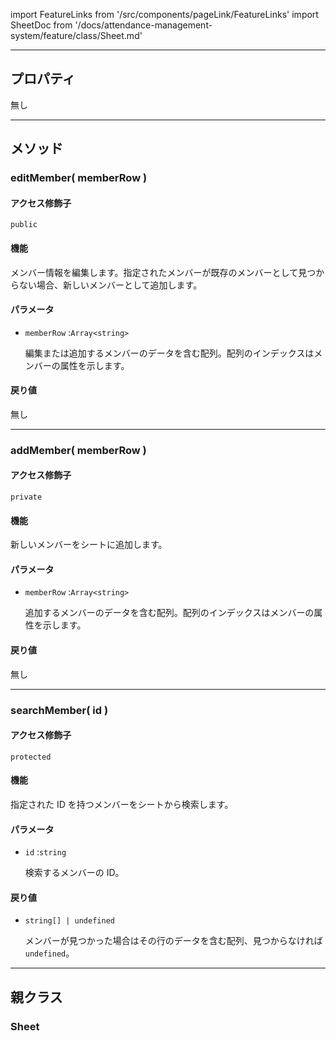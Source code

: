 import FeatureLinks from '/src/components/pageLink/FeatureLinks'
import SheetDoc from '/docs/attendance-management-system/feature/class/Sheet.md'

<FeatureLinks component='MembersSheet' type='class' project='attendance-management-system' />

---

## プロパティ
無し

---

## メソッド

### editMember( memberRow )
#### アクセス修飾子
`public`

#### 機能
メンバー情報を編集します。指定されたメンバーが既存のメンバーとして見つからない場合、新しいメンバーとして追加します。

#### パラメータ
- `memberRow` :`Array<string>`

  編集または追加するメンバーのデータを含む配列。配列のインデックスはメンバーの属性を示します。

#### 戻り値
無し

---

### addMember( memberRow )
#### アクセス修飾子
`private`

#### 機能
新しいメンバーをシートに追加します。

#### パラメータ
- `memberRow` :`Array<string>`

  追加するメンバーのデータを含む配列。配列のインデックスはメンバーの属性を示します。

#### 戻り値
無し

---

### searchMember( id )
#### アクセス修飾子
`protected`

#### 機能
指定された ID を持つメンバーをシートから検索します。

#### パラメータ
- `id` :`string`

  検索するメンバーの ID。

#### 戻り値
- `string[] | undefined`

  メンバーが見つかった場合はその行のデータを含む配列、見つからなければ `undefined`。

---

## 親クラス
### Sheet
> <SheetDoc />